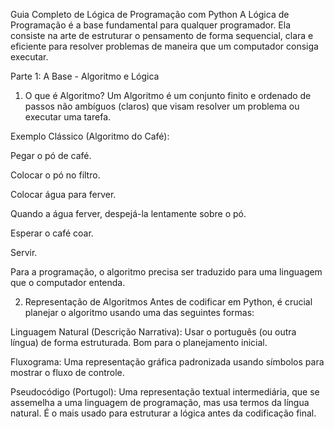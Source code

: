 Guia Completo de Lógica de Programação com Python
A Lógica de Programação é a base fundamental para qualquer programador. Ela consiste na arte de estruturar o pensamento de forma sequencial, clara e eficiente para resolver problemas de maneira que um computador consiga executar.

Parte 1: A Base - Algoritmo e Lógica
1. O que é Algoritmo?
Um Algoritmo é um conjunto finito e ordenado de passos não ambíguos (claros) que visam resolver um problema ou executar uma tarefa.

Exemplo Clássico (Algoritmo do Café):

Pegar o pó de café.

Colocar o pó no filtro.

Colocar água para ferver.

Quando a água ferver, despejá-la lentamente sobre o pó.

Esperar o café coar.

Servir.

Para a programação, o algoritmo precisa ser traduzido para uma linguagem que o computador entenda.

2. Representação de Algoritmos
Antes de codificar em Python, é crucial planejar o algoritmo usando uma das seguintes formas:

Linguagem Natural (Descrição Narrativa): Usar o português (ou outra língua) de forma estruturada. Bom para o planejamento inicial.

Fluxograma: Uma representação gráfica padronizada usando símbolos para mostrar o fluxo de controle.

Pseudocódigo (Portugol): Uma representação textual intermediária, que se assemelha a uma linguagem de programação, mas usa termos da língua natural. É o mais usado para estruturar a lógica antes da codificação final.
